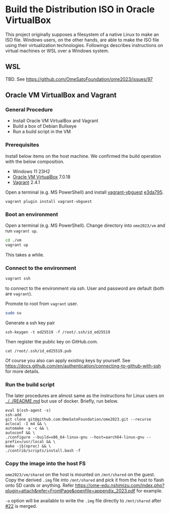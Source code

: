 # Build the Distribution ISO in Oracle VirtualBox
This project originally supposes a filesystem of a native Linux to make an ISO file.
Windows users, on the other hands, are able to make the ISO file using their virtualization technologies.
Followings describes instructions on virtual machines or WSL over a Windows system.

## WSL
TBD. See https://github.com/OmeSatoFoundation/ome2023/issues/97

## Oracle VM VirtualBox and Vagrant
### General Procedure
- Install Oracle VM VirtualBox and Vagrant
- Build a box of Debian Bullseye
- Run a build script in the VM

### Prerequisites
Install below items on the host machine. We confirmed the build operation with the below composition.

- Windows 11 23H2
- [Oracle VM VirtualBox](https://www.virtualbox.org/) 7.0.18
- [Vagrant](https://developer.hashicorp.com/vagrant/install?product_intent=vagrant) 2.4.1

Open a terminal (e.g. MS PowerShell) and install [vagrant-vbguest](https://github.com/dotless-de/vagrant-vbguest) [e3da795](https://github.com/dotless-de/vagrant-vbguest/commit/e3da79581df4356c0052e8771f572d1825e35024).

```
vagrant plugin install vagrant-vbguest
```

### Boot an environment
Open a terminal (e.g. MS PowerShell).
Change directory into `ome2023/vm` and run `vagrant up`.

```bash
cd ./vm
vagrant up
```

This takes a while.

### Connect to the environment

```bash
vagrant ssh
```

to connect to the environment via ssh.
User and password are default (both are `vagrant`).

Promote to root from `vagrant` user.

```bash
sudo su
```

Generate a ssh key pair

```
ssh-keygen -t ed25519 -f /root/.ssh/id_ed25519
```

Then register the public key on GitHub.com.

```
cat /root/.ssh/id_ed25519.pub
```

Of course you also can apply existing keys by yourself.
See https://docs.github.com/en/authentication/connecting-to-github-with-ssh for more details.

### Run the build script
The later procedures are almost same as the instructions for Linux users on [../../README.md](../../README.md) but use of docker.
Briefly, run below.

```
eval $(ssh-agent -s)
ssh-add
git clone git@github.com:OmeSatoFoundation/ome2023.git --recurse
aclocal -I m4 && \
automake -a -c && \
autoconf && \
./configure --build=x86_64-linux-gnu --host=aarch64-linux-gnu --prefix=/usr/local && \
make -j$(nproc) && \
./contrib/scripts/install.bash -f
```

### Copy the image into the host FS
`ome2023/vm/shared` on the host is mounted on `/mnt/shared` on the guest.
Copy the derived `.img` file into `/mnt/shared` and pick it from the host to flash onto SD cards or anything.
Refer https://ome-edu.nshimizu.com/index.php?plugin=attach&refer=FrontPage&openfile=appendix_2023.pdf for example.

`-o` option will be available to write the `.img` file directly to `/mnt/shared` after [#22](https://github.com/OmeSatoFoundation/ome2023/pull/22) is merged.
